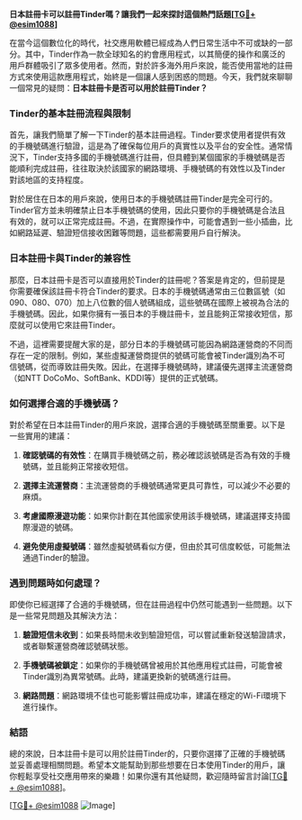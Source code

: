 **日本註冊卡可以註冊Tinder嗎？讓我們一起來探討這個熱門話題[[TG💪+ @esim1088](https://t.me/s/esim1088)]**

在當今這個數位化的時代，社交應用軟體已經成為人們日常生活中不可或缺的一部分。其中，Tinder作為一款全球知名的約會應用程式，以其簡便的操作和廣泛的用戶群體吸引了眾多使用者。然而，對於許多海外用戶來說，能否使用當地的註冊方式來使用這款應用程式，始終是一個讓人感到困惑的問題。今天，我們就來聊聊一個常見的疑問：**日本註冊卡是否可以用於註冊Tinder？**

### Tinder的基本註冊流程與限制

首先，讓我們簡單了解一下Tinder的基本註冊過程。Tinder要求使用者提供有效的手機號碼進行驗證，這是為了確保每位用戶的真實性以及平台的安全性。通常情況下，Tinder支持多國的手機號碼進行註冊，但具體到某個國家的手機號碼是否能順利完成註冊，往往取決於該國家的網路環境、手機號碼的有效性以及Tinder對該地區的支持程度。

對於居住在日本的用戶來說，使用日本的手機號碼註冊Tinder是完全可行的。Tinder官方並未明確禁止日本手機號碼的使用，因此只要你的手機號碼是合法且有效的，就可以正常完成註冊。不過，在實際操作中，可能會遇到一些小插曲，比如網路延遲、驗證短信接收困難等問題，這些都需要用戶自行解決。

### 日本註冊卡與Tinder的兼容性

那麼，日本註冊卡是否可以直接用於Tinder的註冊呢？答案是肯定的，但前提是你需要確保該註冊卡符合Tinder的要求。日本的手機號碼通常由三位數區號（如090、080、070）加上八位數的個人號碼組成，這些號碼在國際上被視為合法的手機號碼。因此，如果你擁有一張日本的手機註冊卡，並且能夠正常接收短信，那麼就可以使用它來註冊Tinder。

不過，這裡需要提醒大家的是，部分日本的手機號碼可能因為網路運營商的不同而存在一定的限制。例如，某些虛擬運營商提供的號碼可能會被Tinder識別為不可信號碼，從而導致註冊失敗。因此，在選擇手機號碼時，建議優先選擇主流運營商（如NTT DoCoMo、SoftBank、KDDI等）提供的正式號碼。

### 如何選擇合適的手機號碼？

對於希望在日本註冊Tinder的用戶來說，選擇合適的手機號碼至關重要。以下是一些實用的建議：

1. **確認號碼的有效性**：在購買手機號碼之前，務必確認該號碼是否為有效的手機號碼，並且能夠正常接收短信。
   
2. **選擇主流運營商**：主流運營商的手機號碼通常更具可靠性，可以減少不必要的麻煩。

3. **考慮國際漫遊功能**：如果你計劃在其他國家使用該手機號碼，建議選擇支持國際漫遊的號碼。

4. **避免使用虛擬號碼**：雖然虛擬號碼看似方便，但由於其可信度較低，可能無法通過Tinder的驗證。

### 遇到問題時如何處理？

即使你已經選擇了合適的手機號碼，但在註冊過程中仍然可能遇到一些問題。以下是一些常見問題及其解決方法：

1. **驗證短信未收到**：如果長時間未收到驗證短信，可以嘗試重新發送驗證請求，或者聯繫運營商確認號碼狀態。

2. **手機號碼被鎖定**：如果你的手機號碼曾被用於其他應用程式註冊，可能會被Tinder識別為異常號碼。此時，建議更換新的號碼進行註冊。

3. **網路問題**：網路環境不佳也可能影響註冊成功率，建議在穩定的Wi-Fi環境下進行操作。

### 結語

總的來說，日本註冊卡是可以用於註冊Tinder的，只要你選擇了正確的手機號碼並妥善處理相關問題。希望本文能幫助到那些想要在日本使用Tinder的用戶，讓你輕鬆享受社交應用帶來的樂趣！如果你還有其他疑問，歡迎隨時留言討論[[TG💪+ @esim1088](https://t.me/s/esim1088)]。

[[TG💪+ @esim1088](https://t.me/s/esim1088) ![Image](https://i.postimg.cc/4NQfJmqS/Snipaste-2025-05-13-00-14-12.png)]